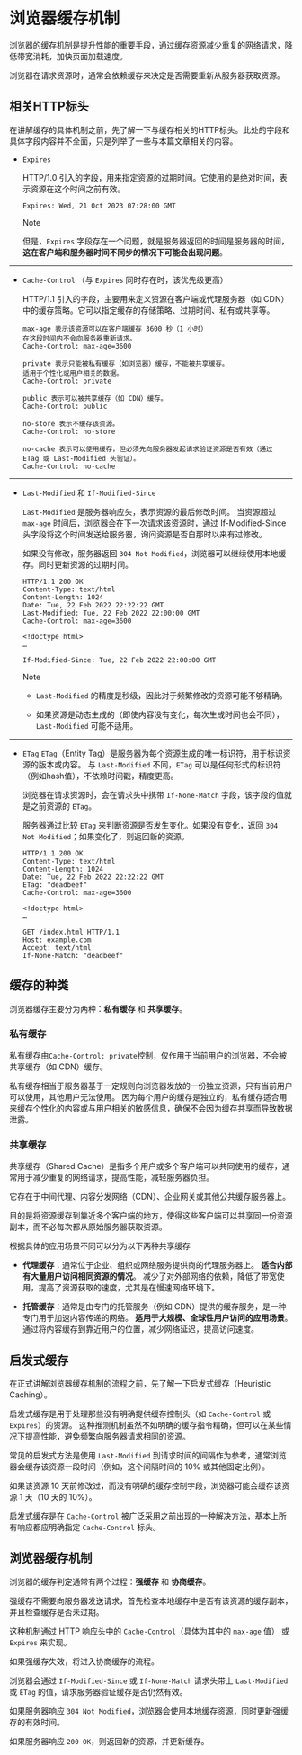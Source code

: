 # 浏览器缓存机制
浏览器的缓存机制是提升性能的重要手段，通过缓存资源减少重复的网络请求，降低带宽消耗，加快页面加载速度。

浏览器在请求资源时，通常会依赖缓存来决定是否需要重新从服务器获取资源。

## 相关HTTP标头
在讲解缓存的具体机制之前，先了解一下与缓存相关的HTTP标头。此处的字段和具体字段内容并不全面，只是列举了一些与本篇文章相关的内容。
- `Expires`

  HTTP/1.0 引入的字段，用来指定资源的过期时间。它使用的是绝对时间，表示资源在这个时间之前有效。
  ```http
  Expires: Wed, 21 Oct 2023 07:28:00 GMT
  ```
  > [!NOTE]
  > 但是，`Expires` 字段存在一个问题，就是服务器返回的时间是服务器的时间，**这在客户端和服务器时间不同步的情况下可能会出现问题**。
---

- `Cache-Control` （与 `Expires` 同时存在时，该优先级更高）

  HTTP/1.1 引入的字段，主要用来定义资源在客户端或代理服务器（如 CDN）中的缓存策略。它可以指定缓存的存储策略、过期时间、私有或共享等。
  ```http
  max-age 表示该资源可以在客户端缓存 3600 秒（1 小时）
  在这段时间内不会向服务器重新请求。
  Cache-Control: max-age=3600  
  
  private 表示只能被私有缓存（如浏览器）缓存，不能被共享缓存。
  适用于个性化或用户相关的数据。
  Cache-Control: private 

  public 表示可以被共享缓存（如 CDN）缓存。
  Cache-Control: public
  
  no-store 表示不缓存该资源。
  Cache-Control: no-store
  
  no-cache 表示可以使用缓存，但必须先向服务器发起请求验证资源是否有效（通过 ETag 或 Last-Modified 头验证）。
  Cache-Control: no-cache
  ```
---

- `Last-Modified` 和 `If-Modified-Since`

  `Last-Modified` 是服务器响应头，表示资源的最后修改时间。
  当资源超过 `max-age` 时间后，浏览器会在下一次请求该资源时，通过 If-Modified-Since 头字段将这个时间发送给服务器，询问资源是否自那时以来有过修改。

  如果没有修改，服务器返回 `304 Not Modified`，浏览器可以继续使用本地缓存。同时更新资源的过期时间。
  ```http
  HTTP/1.1 200 OK
  Content-Type: text/html
  Content-Length: 1024
  Date: Tue, 22 Feb 2022 22:22:22 GMT
  Last-Modified: Tue, 22 Feb 2022 22:00:00 GMT
  Cache-Control: max-age=3600

  <!doctype html>
  …
  ```
  ```http
  If-Modified-Since: Tue, 22 Feb 2022 22:00:00 GMT
  ```
  > [!NOTE]
  > - `Last-Modified` 的精度是秒级，因此对于频繁修改的资源可能不够精确。
  >
  > - 如果资源是动态生成的（即使内容没有变化，每次生成时间也会不同），`Last-Modified` 可能不适用。
---

- `ETag`
  `ETag`（Entity Tag）是服务器为每个资源生成的唯一标识符，用于标识资源的版本或内容。
与 `Last-Modified` 不同，`ETag` 可以是任何形式的标识符（例如hash值），不依赖时间戳，精度更高。

  浏览器在请求资源时，会在请求头中携带 `If-None-Match` 字段，该字段的值就是之前资源的 `ETag`。

  服务器通过比较 `ETag` 来判断资源是否发生变化。如果没有变化，返回 `304 Not Modified`；如果变化了，则返回新的资源。
  ```http
  HTTP/1.1 200 OK
  Content-Type: text/html
  Content-Length: 1024
  Date: Tue, 22 Feb 2022 22:22:22 GMT
  ETag: "deadbeef"
  Cache-Control: max-age=3600
  
  <!doctype html>
  …
  ```
  ```http
  GET /index.html HTTP/1.1
  Host: example.com
  Accept: text/html
  If-None-Match: "deadbeef"
  ```

## 缓存的种类
浏览器缓存主要分为两种：**私有缓存** 和 **共享缓存**。

### 私有缓存
私有缓存由`Cache-Control: private`控制，仅作用于当前用户的浏览器，不会被共享缓存（如 CDN）缓存。

私有缓存相当于服务器基于一定规则向浏览器发放的一份独立资源，只有当前用户可以使用，其他用户无法使用。
因为每个用户的缓存是独立的，私有缓存适合用来缓存个性化的内容或与用户相关的敏感信息，确保不会因为缓存共享而导致数据泄露。

### 共享缓存
共享缓存（Shared Cache）是指多个用户或多个客户端可以共同使用的缓存，通常用于减少重复的网络请求，提高性能，减轻服务器负担。

它存在于中间代理、内容分发网络（CDN）、企业网关或其他公共缓存服务器上。

目的是将资源缓存到靠近多个客户端的地方，使得这些客户端可以共享同一份资源副本，而不必每次都从原始服务器获取资源。

根据具体的应用场景不同可以分为以下两种共享缓存
- **代理缓存**：通常位于企业、组织或网络服务提供商的代理服务器上。
**适合内部有大量用户访问相同资源的情况**。
减少了对外部网络的依赖，降低了带宽使用，提高了资源获取的速度，尤其是在慢速网络环境下。

- **托管缓存**：通常是由专门的托管服务（例如 CDN）提供的缓存服务，是一种专门用于加速内容传递的网络。
**适用于大规模、全球性用户访问的应用场景**。
通过将内容缓存到靠近用户的位置，减少网络延迟，提高访问速度。

## 启发式缓存
在正式讲解浏览器缓存机制的流程之前，先了解一下启发式缓存（Heuristic Caching）。

启发式缓存是用于处理那些没有明确提供缓存控制头（如 `Cache-Control` 或 `Expires`）的资源。
这种推测机制虽然不如明确的缓存指令精确，但可以在某些情况下提高性能，避免频繁向服务器请求相同的资源。

常见的启发式方法是使用 `Last-Modified` 到请求时间的间隔作为参考，通常浏览器会缓存该资源一段时间（例如，这个间隔时间的 10% 或其他固定比例）。

如果该资源 10 天前修改过，而没有明确的缓存控制字段，浏览器可能会缓存该资源 1 天（10 天的 10%）。

启发式缓存是在 `Cache-Control` 被广泛采用之前出现的一种解决方法，基本上所有响应都应明确指定 `Cache-Control` 标头。

## 浏览器缓存机制
浏览器的缓存判定通常有两个过程：**强缓存** 和 **协商缓存**。

强缓存不需要向服务器发送请求，首先检查本地缓存中是否有该资源的缓存副本，并且检查缓存是否未过期。

这种机制通过 HTTP 响应头中的 `Cache-Control`（具体为其中的 `max-age` 值） 或 `Expires` 来实现。

如果强缓存失效，将进入协商缓存的流程。

浏览器会通过 `If-Modified-Since` 或 `If-None-Match` 请求头带上 `Last-Modified` 或 `ETag` 的值，请求服务器验证缓存是否仍然有效。

如果服务器响应 `304 Not Modified`，浏览器会使用本地缓存资源，同时更新强缓存的有效时间。

如果服务器响应 `200 OK`，则返回新的资源，并更新缓存。
